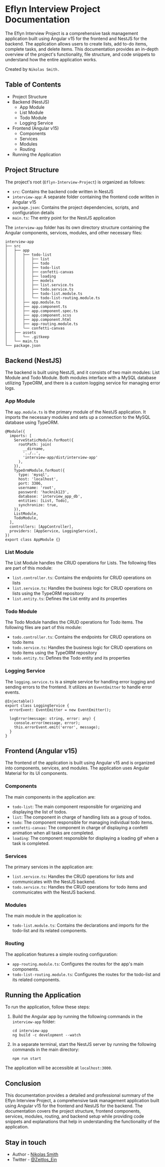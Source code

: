 # Eflyn Interview Project Documentation

The Eflyn Interview Project is a comprehensive task management application built using Angular v15 for the frontend and NestJS for the backend. The application allows users to create lists, add to-do items, complete tasks, and delete items. This documentation provides an in-depth overview of the project's functionality, file structure, and code snippets to understand how the entire application works.

Created by `Nikolas Smith.`

## Table of Contents

- Project Structure
- Backend (NestJS)
  - App Module
  - List Module
  - Todo Module
  - Logging Service
- Frontend (Angular v15)
  - Components
  - Services
  - Modules
  - Routing
- Running the Application

## Project Structure

The project's root (`Eflyn-Interview-Project`) is organized as follows:

- `src`: Contains the backend code written in NestJS
- `interview-app`: A separate folder containing the frontend code written in Angular v15
- `package.json`: Contains the project dependencies, scripts, and configuration details
- `main.ts`: The entry point for the NestJS application

The `interview-app` folder has its own directory structure containing the Angular components, services, modules, and other necessary files:

```
interview-app
├── src
│   ├── app
│   │   ├── todo-list
│   │   │   ├── list
│   │   │   ├── todo
│   │   │   ├── todo-list
│   │   │   ├── confetti-canvas
│   │   │   ├── loading
│   │   │   ├── models
│   │   │   ├── list.service.ts
│   │   │   ├── todo.service.ts
│   │   │   ├── todo-list.module.ts
│   │   │   └── todo-list-routing.module.ts
│   │   ├── app.module.ts
│   │   ├── app.component.ts
│   │   ├── app.component.spec.ts
│   │   ├── app.component.scss
│   │   ├── app.component.html
│   │   ├── app-routing.module.ts
│   │   └── confetti-canvas
│   ├── assets
│   │   └── .gitkeep
│   └── main.ts
└── package.json
```

## Backend (NestJS)

The backend is built using NestJS, and it consists of two main modules: List Module and Todo Module. Both modules interface with a MySQL database utilizing TypeORM, and there is a custom logging service for managing error logs.

### App Module

The `app.module.ts` is the primary module of the NestJS application. It imports the necessary modules and sets up a connection to the MySQL database using TypeORM.

```
@Module({
  imports: [
    ServeStaticModule.forRoot({
      rootPath: join(
        __dirname,
        '../..',
        'interview-app/dist/interview-app'
      ),
    }),
    TypeOrmModule.forRoot({
      type: 'mysql',
      host: 'localhost',
      port: 3306,
      username: 'root',
      password: 'hacknik123',
      database: 'interview_app_db',
      entities: [List, Todo],
      synchronize: true,
    }),
    ListModule,
    TodoModule,
  ],
  controllers: [AppController],
  providers: [AppService, LoggingService],
})
export class AppModule {}

```

### List Module

The List Module handles the CRUD operations for Lists. The following files are part of this module:

- `list.controller.ts`: Contains the endpoints for CRUD operations on lists
- `list.service.ts`: Handles the business logic for CRUD operations on lists using the TypeORM repository
- `list.entity.ts`: Defines the List entity and its properties


### Todo Module

The Todo Module handles the CRUD operations for Todo items. The following files are part of this module:

- `todo.controller.ts`: Contains the endpoints for CRUD operations on todo items
- `todo.service.ts`: Handles the business logic for CRUD operations on todo items using the TypeORM repository
- `todo.entity.ts`: Defines the Todo entity and its properties


### Logging Service

The `logging.service.ts` is a simple service for handling error logging and sending errors to the frontend. It utilizes an `EventEmitter` to handle error events.

```
@Injectable()
export class LoggingService {
  errorEvent: EventEmitter = new EventEmitter();

  logError(message: string, error: any) {
    console.error(message, error);
    this.errorEvent.emit('error', message);
  }
}

```

## Frontend (Angular v15)

The frontend of the application is built using Angular v15 and is organized into components, services, and modules. The application uses Angular Material for its UI components.

### Components

The main components in the application are:

- `todo-list`: The main component responsible for organizing and displaying the list of todos.
- `list`: The component in charge of handling lists as a group of todos.
- `todo`: The component responsible for managing individual todo items.
- `confetti-canvas`: The component in charge of displaying a confetti animation when all tasks are completed.
- `loading`: The component responsible for displaying a loading gif when a task is completed.

### Services

The primary services in the application are:

- `list.service.ts`: Handles the CRUD operations for lists and communicates with the NestJS backend.
- `todo.service.ts`: Handles the CRUD operations for todo items and communicates with the NestJS backend.

### Modules

The main module in the application is:

- `todo-list.module.ts`: Contains the declarations and imports for the todo-list and its related components.

### Routing

The application features a simple routing configuration:

- `app-routing.module.ts`: Configures the routes for the app's main components.
- `todo-list-routing.module.ts`: Configures the routes for the todo-list and its related components.

## Running the Application

To run the application, follow these steps:

1. Build the Angular app by running the following commands in the `interview-app` folder:
   ```
   cd interview-app
   ng build -c development --watch
   ```
2. In a separate terminal, start the NestJS server by running the following commands in the main directory:
   ```
   npm run start
   ```

The application will be accessible at `localhost:3000`.

## Conclusion

This documentation provides a detailed and professional summary of the Eflyn Interview Project, a comprehensive task management application built using Angular v15 for the frontend and NestJS for the backend. The documentation covers the project structure, frontend components, services, modules, routing, and backend setup while providing code snippets and explanations that help in understanding the functionality of the application.

## Stay in touch

- Author - [Nikolas Smith](https://nikolassmith.netlify.app/)
- Twitter - [@Zeitlos_Ein](https://twitter.com/Zeitlos_Ein)
